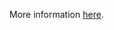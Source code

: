 More information [here](https://docs.bridgecrew.io/docs/ensure-gcp-vertex-ai-metadata-store-uses-a-customer-manager-key-cmk).
